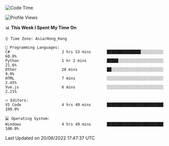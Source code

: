 <!--START_SECTION:waka-->
![Code Time](http://img.shields.io/badge/Code%20Time-26%20hrs%209%20mins-blue)

![Profile Views](http://img.shields.io/badge/Profile%20Views-6-blue)

📊 **This Week I Spent My Time On** 

```text
⌚︎ Time Zone: Asia/Hong_Kong

💬 Programming Languages: 
C#                       2 hrs 53 mins       ███████████████░░░░░░░░░░   60.0% 
Python                   1 hr 2 mins         █████░░░░░░░░░░░░░░░░░░░░   21.6% 
Other                    28 mins             ██░░░░░░░░░░░░░░░░░░░░░░░   9.9% 
HTML                     7 mins              ░░░░░░░░░░░░░░░░░░░░░░░░░   2.45% 
Vue.js                   6 mins              ░░░░░░░░░░░░░░░░░░░░░░░░░   2.21%

🔥 Editors: 
VS Code                  4 hrs 49 mins       █████████████████████████   100.0%

💻 Operating System: 
Windows                  4 hrs 49 mins       █████████████████████████   100.0%

```


 Last Updated on 20/06/2022 17:47:37 UTC
<!--END_SECTION:waka-->
